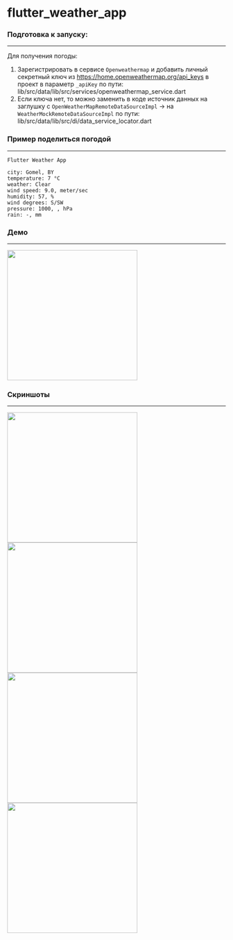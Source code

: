 # flutter_weather_app

### Подготовка к запуску:
---
Для получения погоды:

1. Зарегистрировать в сервисе `Openweathermap` и добавить личный секретный ключ из https://home.openweathermap.org/api_keys в проект в параметр `_apiKey` по пути:
lib/src/data/lib/src/services/openweathermap_service.dart
2. Если ключа нет, то можно заменить в коде источник данных на заглушку с
`OpenWeatherMapRemoteDataSourceImpl` -> на `WeatherMockRemoteDataSourceImpl` по пути: lib/src/data/lib/src/di/data_service_locator.dart

### Пример поделиться погодой
---

```
Flutter Weather App

city: Gomel, BY
temperature: 7 °C
weather: Clear
wind speed: 9.0, meter/sec
humidity: 57, %
wind degrees: S/SW
pressure: 1000, , hPa
rain: -, mm
```

### Демо
---
<img src="docs/demo-share.gif" height=300>

### Скриншоты
---

<img src="https://user-images.githubusercontent.com/47568606/155092576-89b6e467-1112-4252-b207-e0a7d654f860.png" height=300>   <img src="https://user-images.githubusercontent.com/47568606/155092849-422d08fb-3ce9-408d-8fdf-7b6bbda2a280.png" height=300>   <img src="https://user-images.githubusercontent.com/47568606/155093754-90cedfc4-6685-49bc-83c4-5e5c5da03a79.png" height=300>   <img src="https://user-images.githubusercontent.com/47568606/155094616-a27949fd-0a08-47d6-8d3e-61606d7efd98.png" height=300>